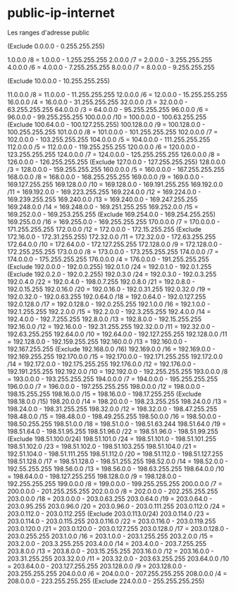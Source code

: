 # public-ip-internet
Les ranges d'adresse public 

 (Exclude 0.0.0.0 - 0.255.255.255)
 
 1.0.0.0      /8 = 1.0.0.0 - 1.255.255.255
 2.0.0.0      /7 = 2.0.0.0 - 3.255.255.255
 4.0.0.0      /6 = 4.0.0.0 - 7.255.255.255
 8.0.0.0      /7 = 8.0.0.0 - 9.255.255.255
 
 (Exclude 10.0.0.0 - 10.255.255.255)
 
 11.0.0.0     /8 = 11.0.0.0 - 11.255.255.255
 12.0.0.0     /6 = 12.0.0.0 - 15.255.255.255
 16.0.0.0     /4 = 16.0.0.0 - 31.255.255.255
 32.0.0.0     /3 = 32.0.0.0 - 63.255.255.255
 64.0.0.0     /3 = 64.0.0.0 - 95.255.255.255
 96.0.0.0     /6 = 96.0.0.0 - 99.255.255.255
 100.0.0.0   /10 = 100.0.0.0 - 100.63.255.255
 (Exclude 100.64.0.0 - 100.127.255.255)
 100.128.0.0 /9 = 100.128.0.0 - 100.255.255.255
 101.0.0.0    /8 = 101.0.0.0 - 101.255.255.255
 102.0.0.0    /7 = 102.0.0.0 - 103.255.255.255
 104.0.0.0    /5 = 104.0.0.0 - 111.255.255.255
 112.0.0.0    /5 = 112.0.0.0 - 119.255.255.255
 120.0.0.0    /6 = 120.0.0.0 - 123.255.255.255
 124.0.0.0    /7 = 124.0.0.0 - 125.255.255.255
 126.0.0.0    /8 = 126.0.0.0 - 126.255.255.255
 (Exclude 127.0.0.0 - 127.255.255.255)
 128.0.0.0    /3  = 128.0.0.0 - 159.255.255.255
 160.0.0.0    /5  = 160.0.0.0 - 167.255.255.255
 168.0.0.0    /8  = 168.0.0.0 - 168.255.255.255
 169.0.0.0    /9  = 169.0.0.0 - 169.127.255.255
 169.128.0.0  /10 = 169.128.0.0 - 169.191.255.255
 169.192.0.0  /11 = 169.192.0.0 - 169.223.255.255
 169.224.0.0  /12 = 169.224.0.0 - 169.239.255.255
 169.240.0.0  /13 = 169.240.0.0 - 169.247.255.255
 169.248.0.0  /14 = 169.248.0.0 - 169.251.255.255
 169.252.0.0  /15 = 169.252.0.0 - 169.253.255.255
 (Exclude 169.254.0.0 - 169.254.255.255)
 169.255.0.0  /16 = 169.255.0.0 - 169.255.255.255
 170.0.0.0    /7  = 170.0.0.0 - 171.255.255.255
 172.0.0.0    /12 = 172.0.0.0 - 172.15.255.255
 (Exclude 172.16.0.0 - 172.31.255.255)
 172.32.0.0   /11 = 172.32.0.0 - 172.63.255.255
 172.64.0.0   /10 = 172.64.0.0 - 172.127.255.255
 172.128.0.0  /9  = 172.128.0.0 - 172.255.255.255
 173.0.0.0    /8  = 173.0.0.0 - 173.255.255.255
 174.0.0.0    /7  = 174.0.0.0 - 175.255.255.255
 176.0.0.0    /4  = 176.0.0.0 - 191.255.255.255
 (Exclude 192.0.0.0 - 192.0.0.255)
 192.0.1.0    /24 = 192.0.1.0 - 192.0.1.255
 (Exclude 192.0.2.0 - 192.0.2.255)
 192.0.3.0    /24 = 192.0.3.0 - 192.0.3.255
 192.0.4.0    /22 = 192.0.4.0 - 198.0.7.255
 192.0.8.0    /21 = 192.0.8.0 - 192.0.15.255
 192.0.16.0   /20 = 192.0.16.0 - 192.0.31.255
 192.0.32.0   /19 = 192.0.32.0 - 192.0.63.255
 192.0.64.0   /18 = 192.0.64.0 - 192.0.127.255
 192.0.128.0  /17 = 192.0.128.0 - 192.0.255.255
 192.1.0.0    /16 = 192.1.0.0 - 192.1.255.255
 192.2.0.0    /15 = 192.2.0.0 - 192.3.255.255
 192.4.0.0    /14 = 192.4.0.0 - 192.7.255.255
 192.8.0.0    /13 = 192.8.0.0 - 192.15.255.255
 192.16.0.0   /12 = 192.16.0.0 - 192.31.255.255
 192.32.0.0   /11 = 192.32.0.0 - 192.63.255.255
 192.64.0.0   /10 = 192.64.0.0 - 192.127.255.255
 192.128.0.0  /11 = 192.128.0.0 - 192.159.255.255
 192.160.0.0  /13 = 192.160.0.0 - 192.167.255.255
 (Exclude 192.168.0.0 /16)
 192.169.0.0  /16 = 192.169.0.0 - 192.169.255.255
 192.170.0.0  /15 = 192.170.0.0 - 192.171.255.255
 192.172.0.0  /14 = 192.172.0.0 - 192.175.255.255
 192.176.0.0  /12 = 192.176.0.0 - 192.191.255.255
 192.192.0.0  /10 = 192.192.0.0 - 192.255.255.255
 193.0.0.0    /8  = 193.0.0.0 - 193.255.255.255
 194.0.0.0    /7  = 194.0.0.0 - 195.255.255.255
 196.0.0.0    /7  = 196.0.0.0 - 197.255.255.255
 198.0.0.0    /12 = 198.0.0.0 - 198.15.255.255
 198.16.0.0   /15 = 198.16.0.0 - 198.17.255.255
 (Exclude 198.18.0.0 /15)
 198.20.0.0   /14 = 198.20.0.0 - 198.23.255.255
 198.24.0.0   /13 = 198.24.0.0 - 198.31.255.255
 198.32.0.0   /12 = 198.32.0.0 - 198.47.255.255
 198.48.0.0   /15 = 198.48.0.0 - 198.49.255.255
 198.50.0.0   /16 = 198.50.0.0 - 198.50.255.255
 198.51.0.0   /18 = 198.51.0.0 - 198.51.63.244
 198.51.64.0  /19 = 198.51.64.0 - 198.51.95.255
 198.51.96.0  /22 = 198.51.96.0 - 198.51.99.255
 (Exclude 198.51.100.0/24)
 198.51.101.0 /24 = 198.51.101.0 - 198.51.101.255
 198.51.102.0 /23 = 198.51.102.0 - 198.51.103.255
 198.51.104.0 /21 = 192.51.104.0 - 198.51.111.255
 198.51.112.0 /20 = 198.51.112.0 - 198.51.127.255
 198.51.128.0 /17 = 198.51.128.0 - 198.51.255.255
 198.52.0.0   /14 = 198.52.0.0 - 192.55.255.255
 198.56.0.0   /13 = 198.56.0.0 - 198.63.255.255
 198.64.0.0   /10 = 198.64.0.0 - 198.127.255.255
 198.128.0.0  /9  = 198.128.0.0 - 192.255.255.255
 199.0.0.0    /8  = 199.0.0.0 - 199.255.255.255
 200.0.0.0    /7  = 200.0.0.0 - 201.255.255.255
 202.0.0.0    /8  = 202.0.0.0 - 202.255.255.255
 203.0.0.0    /18 = 203.0.0.0 - 203.0.63.255
 203.0.64.0   /19 = 203.0.64.0 - 203.0.95.255
 203.0.96.0   /20 = 203.0.96.0 - 203.0.111.255
 203.0.112.0  /24 = 203.0.112.0 - 203.0.112.255
 (Exclude 203.0.113.0/24)
 203.0.114.0  /23 = 203.0.114.0 - 203.0.115.255
 203.0.116.0  /22 = 203.0.116.0 - 203.0.119.255
 203.0.120.0  /21 = 203.0.120.0 - 203.0.127.255
 203.0.128.0  /17 = 203.0.128.0 - 203.0.255.255
 203.1.0.0 /16 = 203.1.0.0 - 203.1.255.255
 203.2.0.0 /15 = 203.2.0.0 - 203.3.255.255
 203.4.0.0 /14 = 203.4.0.0 - 203.7.255.255
 203.8.0.0 /13 = 203.8.0.0 - 203.15.255.255
 203.16.0.0 /12 = 203.16.0.0 - 203.31.255.255
 203.32.0.0 /11 = 203.32.0.0 - 203.63.255.255
 203.64.0.0 /10 = 203.64.0.0 - 203.127.255.255
 203.128.0.0 /9 = 203.128.0.0 - 203.255.255.255
 204.0.0.0    /6  = 204.0.0.0 - 207.255.255.255
 208.0.0.0    /4  = 208.0.0.0 - 223.255.255.255
 (Exclude 224.0.0.0 - 255.255.255.255)
